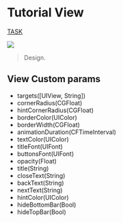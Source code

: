# Tutorial View

[TASK](https://jira.cleveroad.com/browse/IOSI-19)

![](https://i.imgur.com/tvP5wYE.png)

> Design.

## View Custom params

- targets([UIView, String])
- cornerRadius(CGFloat)
- hintCornerRadius(CGFloat)
- borderColor(UIColor)
- borderWidth(CGFloat)
- animationDuration(CFTimeInterval)
- textColor(UIColor)
- titleFont(UIFont)
- buttonsFont(UIFont)
- opacity(Float)
- title(String)
- closeText(String)
- backText(String)
- nextText(String)
- hintColor(UIColor)
- hideBottomBar(Bool)
- hideTopBar(Bool)

     

